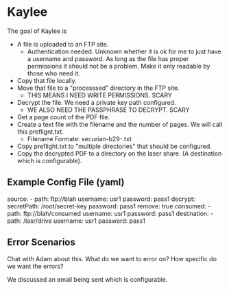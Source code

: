 Kaylee
======

The goal of Kaylee is

* A file is uploaded to an FTP site.
    * Authentication needed. Unknown whether it is ok for me to just have a username and password. As long as the file has proper permissions it should not be a problem. Make it only readable by those who need it.
* Copy that file locally.
* Move that file to a "processsed" directory in the FTP site.
    * THIS MEANS I NEED WRITE PERMISSIONS. SCARY
* Decrypt the file. We need a private key path configured.
    * WE ALSO NEED THE PASSPHRASE TO DECRYPT. SCARY
* Get a page count of the PDF file.
* Create a text file with the filename and the number of pages. We will call this preflignt.txt.
    * Filename Formate: securian-b29-<timestamp>.txt
* Copy preflight.txt to "multiple directories" that should be configured.
* Copy the decrypted PDF to a directory on the laser share. (A destination which is configurable).

Example Config File (yaml)
--------------------------

source:
    -
        path: ftp://blah
        username: usr1
        password: pass1
        decrypt:
            secretPath: /root/secret-key
            password: pass1
        remove: true
        consumed:
            -
                path: ftp://blah/consumed
                username: usr1
                password: pass1
        destination:
            -
                path: /lasr/drive
                username: usr1
                password: pass1

Error Scenarios
---------------

Chat with Adam about this. What do we want to error on? How specific do we want the errors?

We discussed an email being sent which is configurable.

